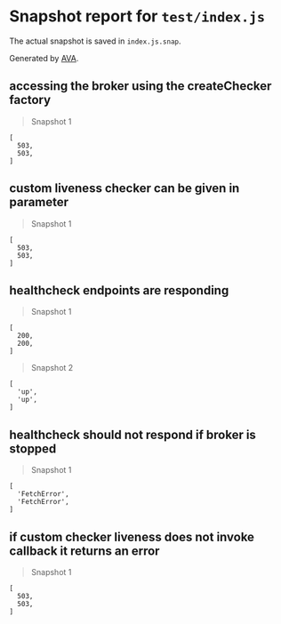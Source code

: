# Snapshot report for `test/index.js`

The actual snapshot is saved in `index.js.snap`.

Generated by [AVA](https://avajs.dev).

## accessing the broker using the createChecker factory

> Snapshot 1

    [
      503,
      503,
    ]

## custom liveness checker can be given in parameter

> Snapshot 1

    [
      503,
      503,
    ]

## healthcheck endpoints are responding

> Snapshot 1

    [
      200,
      200,
    ]

> Snapshot 2

    [
      'up',
      'up',
    ]

## healthcheck should not respond if broker is stopped

> Snapshot 1

    [
      'FetchError',
      'FetchError',
    ]

## if custom checker liveness does not invoke callback it returns an error

> Snapshot 1

    [
      503,
      503,
    ]
